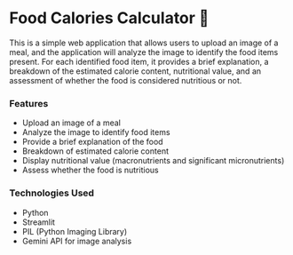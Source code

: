 # Food Calories Calculator 🥗

This is a simple web application that allows users to upload an image of a meal, and the application will analyze the image to identify the food items present. For each identified food item, it provides a brief explanation, a breakdown of the estimated calorie content, nutritional value, and an assessment of whether the food is considered nutritious or not.

### Features
 - Upload an image of a meal
 - Analyze the image to identify food items
 - Provide a brief explanation of the food
 - Breakdown of estimated calorie content
 - Display nutritional value (macronutrients and significant micronutrients)
 - Assess whether the food is nutritious
### Technologies Used
 - Python
 - Streamlit
 - PIL (Python Imaging Library)
 - Gemini API for image analysis

